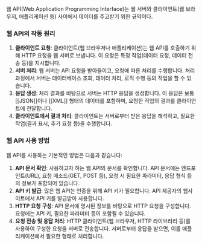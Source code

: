 

웹 API(Web Application Programming Interface)는 웹 서버와 클라이언트(웹 브라우저, 애플리케이션 등) 사이에서 데이터를 주고받기 위한 규약이다.

### 웹 API의 작동 원리

1. **클라이언트 요청**: 클라이언트(웹 브라우저나 애플리케이션)는 웹 API를 호출하기 위해 HTTP 요청을 웹 서버로 보냅니다. 이 요청은 특정 작업(데이터 요청, 데이터 전송 등)을 지시합니다.
2. **서버 처리**: 웹 서버는 API 요청을 받아들이고, 요청에 따른 처리를 수행합니다. 처리 과정에서 서버는 데이터베이스 조회, 데이터 처리, 로직 수행 등의 작업을 할 수 있습니다.
3. **응답 생성**: 처리 결과를 바탕으로 서버는 HTTP 응답을 생성합니다. 이 응답은 보통 [[JSON]]이나 [[XML]] 형태의 데이터를 포함하며, 요청한 작업의 결과를 클라이언트에 전달합니다.
4. **클라이언트에서 결과 처리**: 클라이언트는 서버로부터 받은 응답을 해석하고, 필요한 작업(결과 표시, 추가 요청 등)을 수행합니다.

### 웹 API 사용 방법

웹 API를 사용하는 기본적인 방법은 다음과 같습니다:

1. **API 문서 확인**: 사용하고자 하는 웹 API의 문서를 확인합니다. API 문서에는 엔드포인트(URL), 요청 메소드(GET, POST 등), 요청 시 필요한 파라미터, 응답 형식 등의 정보가 포함되어 있습니다.
2. **API 키 발급**: 많은 웹 API는 인증을 위해 API 키가 필요합니다. API 제공자의 웹사이트에서 API 키를 발급받아 사용합니다.
3. **HTTP 요청 구성**: API 문서에 명시된 정보를 바탕으로 HTTP 요청을 구성합니다. 요청에는 API 키, 필요한 파라미터 등이 포함될 수 있습니다.
4. **요청 전송 및 응답 처리**: HTTP 클라이언트(웹 브라우저, HTTP 라이브러리 등)를 사용하여 구성한 요청을 서버로 전송합니다. 서버로부터 응답을 받으면, 이를 애플리케이션에서 필요한 형태로 처리합니다.